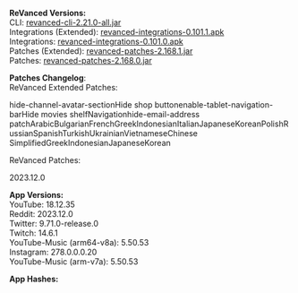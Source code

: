 **ReVanced Versions:**  
CLI: [revanced-cli-2.21.0-all.jar](https://github.com/j-hc/revanced-cli/releases/tag/v2.21.0)  
Integrations (Extended): [revanced-integrations-0.101.1.apk](https://github.com/inotia00/revanced-integrations/releases/tag/v0.101.1)  
Integrations: [revanced-integrations-0.101.0.apk](https://github.com/revanced/revanced-integrations/releases/tag/v0.101.0)  
Patches (Extended): [revanced-patches-2.168.1.jar](https://github.com/inotia00/revanced-patches/releases/tag/v2.168.1)  
Patches: [revanced-patches-2.168.0.jar](https://github.com/revanced/revanced-patches/releases/tag/v2.168.0)  

**Patches Changelog**:   
ReVanced Extended Patches:  

hide-channel-avatar-sectionHide shop buttonenable-tablet-navigation-barHide movies shelfNavigationhide-email-address patchArabicBulgarianFrenchGreekIndonesianItalianJapaneseKoreanPolishRussianSpanishTurkishUkrainianVietnameseChinese SimplifiedGreekIndonesianJapaneseKorean
  
ReVanced Patches:   

2023.12.0
  
**App Versions:**  
YouTube: 18.12.35  
Reddit: 2023.12.0  
Twitter: 9.71.0-release.0  
Twitch: 14.6.1  
YouTube-Music (arm64-v8a): 5.50.53  
Instagram: 278.0.0.0.20  
YouTube-Music (arm-v7a): 5.50.53  

**App Hashes:**  
  
